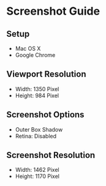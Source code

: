 <h1>Screenshot Guide</h1>

<h2>Setup</h2>

<ul>
<li>Mac OS X</li>
<li>Google Chrome</li>
</ul>

<h2>Viewport Resolution</h2>

<ul>
<li>Width: 1350 Pixel</li>
<li>Height: 984 Pixel</li>
</ul>

<h2>Screenshot Options</h2>

<ul>
<li>Outer Box Shadow</li>
<li>Retina: Disabled</li>
</ul>

<h2>Screenshot Resolution</h2>

<ul>
<li>Width: 1462 Pixel</li>
<li>Height: 1170 Pixel</li>
</ul>
